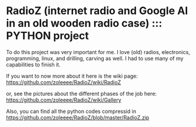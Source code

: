 # RadioZ (internet radio and Google AI in an old wooden radio case) ::: PYTHON project

To do this project was very important for me. I love (old) radios, electronics, programming, linux, and drilling, carving as well. 
I had to use many of my capabilities to finish it.

If you want to now more about it here is the wiki page:
https://github.com/zoleeee/RadioZ/wiki/RadioZ

or, see the pictures about the different phases of the job here:
https://github.com/zoleeee/RadioZ/wiki/Gallery

Also, you can find all the python codes compressid in 
https://github.com/zoleeee/RadioZ/blob/master/RadioZ.zip

